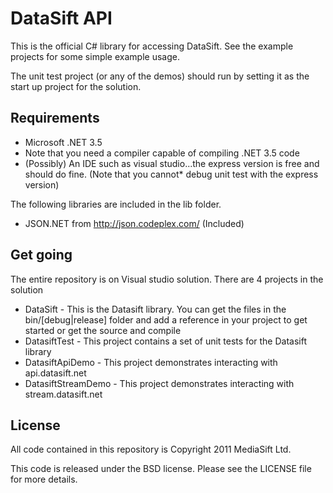 DataSift API
============

This is the official C# library for accessing DataSift. See the example
projects for some simple example usage. 

The unit test project (or any of the demos) should run by setting it as the start up project for the solution.


Requirements
------------
* Microsoft .NET 3.5
* Note that you need a compiler capable of compiling .NET 3.5 code
* (Possibly) An IDE such as visual studio...the express version is free and should do fine. (Note that you cannot* debug unit test with the express version)

The following libraries are included in the lib folder.

* JSON.NET from http://json.codeplex.com/ (Included)

Get going
---------
The entire repository is on Visual studio solution.
There are 4 projects in the solution
* DataSift - This is the Datasift library. You can get the files in the bin/[debug|release] folder and add a reference in your project to get started or get the source and compile
* DatasiftTest - This project contains a set of unit tests for the Datasift library
* DatasiftApiDemo - This project demonstrates interacting with api.datasift.net
* DatasiftStreamDemo - This project demonstrates interacting with stream.datasift.net


License
-------

All code contained in this repository is Copyright 2011 MediaSift Ltd.

This code is released under the BSD license. Please see the LICENSE file for more details.
